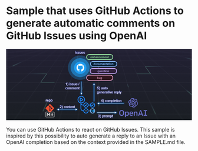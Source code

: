 # Sample that uses GitHub Actions to generate automatic comments on GitHub Issues using OpenAI

!["Flow for this use case"](flow.png)

You can use GitHub Actions to react on GitHub Issues. This sample is inspired by this possibility to auto generate a reply to an Issue with an OpenAI completion based on the context provided in the SAMPLE.md file.

